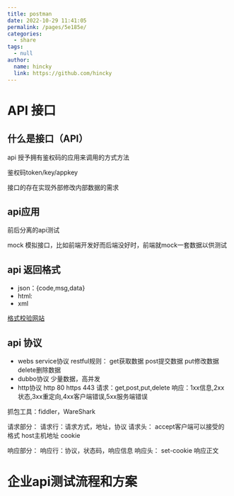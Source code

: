 ```yaml
---
title: postman
date: 2022-10-29 11:41:05
permalink: /pages/5e185e/
categories: 
  - share
tags: 
  - null
author: 
  name: hincky
  link: https://github.com/hincky
---
```

# API 接口
## 什么是接口（API）
api 授予拥有鉴权码的应用来调用的方式方法

鉴权码token/key/appkey

接口的存在实现外部修改内部数据的需求

## api应用
前后分离的api测试

mock 模拟接口，比如前端开发好而后端没好时，前端就mock一套数据以供测试

## api 返回格式
- json：{code,msg,data}
- html:
- xml

[格式校验网站](https://bejson.com)

## api 协议
- webs service协议
restful规则：
get获取数据 post提交数据 put修改数据 delete删除数据
- dubbo协议
少量数据，高并发
- http协议
http 80
https 443
请求：get,post,put,delete
响应：1xx信息,2xx状态,3xx重定向,4xx客户端错误,5xx服务端错误

抓包工具：fiddler，WareShark

请求部分：
请求行：请求方式，地址，协议
请求头：
accept客户端可以接受的格式
host主机地址
cookie


响应部分：
响应行：协议，状态码，响应信息
响应头：
set-cookie
响应正文


# 企业api测试流程和方案


















